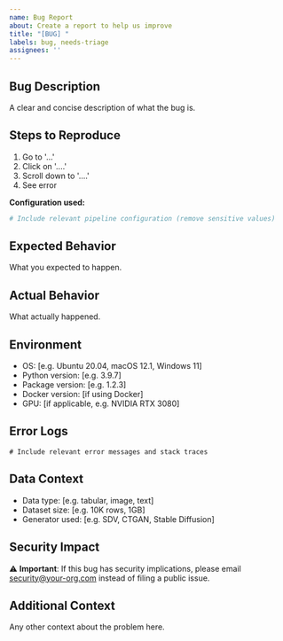 ```yaml
---
name: Bug Report
about: Create a report to help us improve
title: "[BUG] "
labels: bug, needs-triage
assignees: ''
---
```


## Bug Description
A clear and concise description of what the bug is.

## Steps to Reproduce
1. Go to '...'
2. Click on '....'
3. Scroll down to '....'
4. See error

**Configuration used:**
```yaml
# Include relevant pipeline configuration (remove sensitive values)
```

## Expected Behavior
What you expected to happen.

## Actual Behavior
What actually happened.

## Environment
- OS: [e.g. Ubuntu 20.04, macOS 12.1, Windows 11]
- Python version: [e.g. 3.9.7]
- Package version: [e.g. 1.2.3]
- Docker version: [if using Docker]
- GPU: [if applicable, e.g. NVIDIA RTX 3080]

## Error Logs
```
# Include relevant error messages and stack traces
```

## Data Context
- Data type: [e.g. tabular, image, text]
- Dataset size: [e.g. 10K rows, 1GB]
- Generator used: [e.g. SDV, CTGAN, Stable Diffusion]

## Security Impact
⚠️ **Important**: If this bug has security implications, please email security@your-org.com instead of filing a public issue.

## Additional Context
Any other context about the problem here.